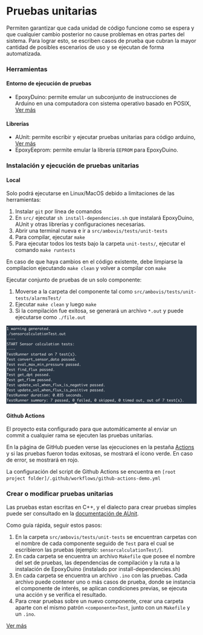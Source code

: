 # Pruebas unitarias

Permiten garantizar que cada unidad de código funcione como se espera y que cualquier cambio posterior no cause problemas en otras partes del sistema. Para lograr esto, se escriben casos de prueba que cubran la mayor cantidad de posibles escenarios de uso y se ejecutan de forma automatizada.

### Herramientas

#### Entorno de ejecución de pruebas
- EpoxyDuino: permite emular un subconjunto de instrucciones de Arduino en una computadora con sistema operativo basado en POSIX, [Ver más](https://github.com/bxparks/EpoxyDuino)

#### Librerías
- AUnit: permite escribir y ejecutar pruebas unitarias para código arduino, [Ver más](https://github.com/bxparks/AUnit)
- EpoxyEeprom: permite emular la librería `EEPROM` para EpoxyDuino.

### Instalación y ejecución de pruebas unitarias

#### Local
Solo podrá ejecutarse en Linux/MacOS debido a limitaciones de las herramientas:

1. Instalar `git` por línea de comandos 
2. En `src/` ejecutar `sh install-dependencies.sh` que instalará EpoxyDuino, AUnit y otras librerías y configuraciones necesarias.
3. Abrir una terminal nueva e ir a `src/ambovis/tests/unit-tests`
4. Para compilar, ejecutar `make`
5. Para ejecutar todos los tests bajo la carpeta `unit-tests/`, ejecutar el comando `make runtests`

En caso de que haya cambios en el código existente, debe limpiarse la compilacion ejecutando
`make clean` y volver a compilar con `make`

Ejecutar conjunto de pruebas de un solo componente:
1. Moverse a la carpeta del componente tal como `src/ambovis/tests/unit-tests/alarmsTest/`
2. Ejecutar `make clean` y luego `make`
3. Si la compilación fue exitosa, se generará un archivo `*.out` y puede ejecutarse como `./file.out`

![Test output sample](images/aunit-test-sample.png)

#### Github Actions

El proyecto esta configurado para que automáticamente al enviar un commit a cualquier rama se ejecuten las pruebas unitarias.

En la página de GitHub pueden verse las ejecuciones en la pestaña [Actions](https://github.com/luchete80/ambovis/actions) y si las pruebas fueron todas exitosas, se mostrará el ícono verde. En caso de error, se mostrará en rojo.

La configuración del script de Github Actions se encuentra en `[root project folder]/.github/workflows/github-actions-demo.yml`

### Crear o modificar pruebas unitarias

Las pruebas estan escritas en C++, y el dialecto para crear pruebas simples puede ser consultado en la [documentación de AUnit](https://github.com/bxparks/AUnit#Usage).

Como guía rápida, seguir estos pasos:
1. En la carpeta `src/ambovis/tests/unit-tests` se encuentran carpetas con el nombre de cada componente seguido de `Test` para el cual se escribieron las pruebas (ejemplo: `sensorcalculationTest/`).
2. En cada carpeta se encuentra un archivo `Makefile` que posee el nombre del set de pruebas, las dependencias de compilación y la ruta a la instalación de EpoxyDuino (instalado por install-dependencies.sh)
3. En cada carpeta se encuentra un archivo `.ino` con las pruebas. Cada archivo puede contener uno o más casos de prueba, donde se instancia el componente de interés, se aplican condiciones previas, se ejecuta una acción y se verifica el resultado. 
4. Para crear pruebas sobre un nuevo componente, crear una carpeta aparte con el mismo patrón `<componente>Test`, junto con un `Makefile` y un `.ino`.

[Ver más](software_quality.md)

